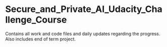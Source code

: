 # Secure_and_Private_AI_Udacity_Challenge_Course
Contains all work and code files and daily updates regarding the progress. Also includes end of term project.
